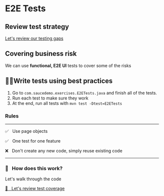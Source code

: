 # E2E Tests

## Review test strategy

[Let's review our testing gaps](TEST-STRATEGY.MD)

## Covering business risk

We can use **functional, E2E UI** tests to cover some of the risks

## 🏋️‍♀️Write tests using best practices

1. Go to `com.saucedemo.exercises.E2ETests.java` and finish all of the tests.
2. Run each test to make sure they work
3. At the end, run all tests with `mvn test -Dtest=E2ETests`

### **Rules**

---

✅ &nbsp; Use page objects

✅ &nbsp; One test for one feature

❌ &nbsp; Don't create any new code, simply reuse existing code

---

### ️👀 &nbsp; How does this work?

Let's walk through the code

[🧪 &nbsp; Let's review test coverage](TEST-STRATEGY.MD)
